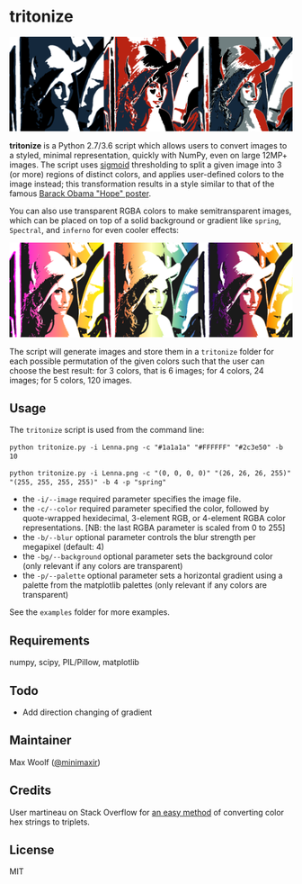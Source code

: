 # tritonize
![](tritonize_collage.png)

**tritonize** is a Python 2.7/3.6 script which allows users to convert images to a styled, minimal representation, quickly with NumPy, even on large 12MP+ images. The script uses [sigmoid](https://en.wikipedia.org/wiki/Sigmoid_function) thresholding to split a given image into 3 (or more) regions of distinct colors, and applies user-defined colors to the image instead; this transformation results in a style similar to that of the famous [Barack Obama "Hope" poster](https://en.wikipedia.org/wiki/Barack_Obama_%22Hope%22_poster).

You can also use transparent RGBA colors to make semitransparent images, which can be placed on top of a solid background or gradient like `spring`, `Spectral`, and `inferno` for even cooler effects:

![](tritonize_collage_gradient.png)

The script will generate images and store them in a `tritonize` folder for each possible permutation of the given colors such that the user can choose the best result: for 3 colors, that is 6 images; for 4 colors, 24 images; for 5 colors, 120 images.

## Usage

The `tritonize` script is used from the command line:

```shell
python tritonize.py -i Lenna.png -c "#1a1a1a" "#FFFFFF" "#2c3e50" -b 10
```

```shell
python tritonize.py -i Lenna.png -c "(0, 0, 0, 0)" "(26, 26, 26, 255)" "(255, 255, 255, 255)" -b 4 -p "spring"
```

* the `-i/--image` required parameter specifies the image file.
* the `-c/--color` required parameter specified the color, followed by quote-wrapped hexidecimal, 3-element RGB, or 4-element RGBA color representations. [NB: the last RGBA parameter is scaled from 0 to 255]
* the `-b/--blur` optional parameter controls the blur strength per megapixel (default: 4)
* the `-bg/--background` optional parameter sets the background color (only relevant if any colors are transparent)
* the `-p/--palette` optional parameter sets a horizontal gradient using a palette from the matplotlib palettes (only relevant if any colors are transparent)

See the `examples` folder for more examples.

## Requirements
numpy, scipy, PIL/Pillow, matplotlib

## Todo

* Add direction changing of gradient

## Maintainer
Max Woolf ([@minimaxir](http://minimaxir.com))

## Credits
User martineau on Stack Overflow for [an easy method](http://stackoverflow.com/a/4296727) of converting color hex strings to triplets.

## License
MIT